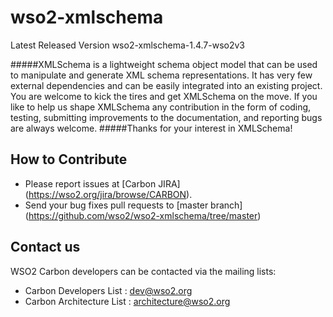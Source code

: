 # wso2-xmlschema
Latest Released Version wso2-xmlschema-1.4.7-wso2v3

#####XMLSchema is a lightweight schema object model that can be used to manipulate and generate XML schema representations. It has very few external dependencies and can be easily integrated into an existing project. You are welcome to kick the tires and get XMLSchema on the move. If you like to help us shape XMLSchema any contribution in the form of coding, testing, submitting improvements to the documentation, and reporting bugs are always welcome.
#####Thanks for your interest in XMLSchema!

## How to Contribute
* Please report issues at [Carbon JIRA] (https://wso2.org/jira/browse/CARBON).
* Send your bug fixes pull requests to [master branch] (https://github.com/wso2/wso2-xmlschema/tree/master)

## Contact us
WSO2 Carbon developers can be contacted via the mailing lists:

* Carbon Developers List : dev@wso2.org
* Carbon Architecture List : architecture@wso2.org
